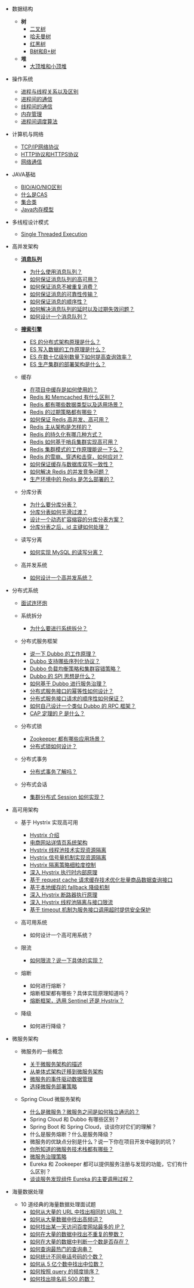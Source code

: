 - 数据结构
  - **树**
      - [二叉树](docs/data-structure/tree.md)
      - [哈夫曼树](docs/data-structure/huffman-tree.md)
      - [红黑树](docs/data-structure/red-black-tree.md)
      - [B树和B+树](docs/data-structure/b-tree-b+tree.md)
  - **堆**
      - [大顶堆和小顶堆](docs/data-structure/heap.md) 
- 操作系统
   - [进程与线程关系以及区别](docs/data-structure/process-thread.md)
   - [进程间的通信](docs/data-structure/process-communication.md)
   - [线程间的通信](docs/data-structure/thread-communication.md)
   - [内存管理](docs/data-structure/memory-management.md)
   - [进程间调度算法](docs/data-structure/process-scheduling-algorithm.md)

- 计算机与网络

   - [TCP/IP网络协议](docs/network/network-protocol.md) 
   - [HTTP协议和HTTPS协议](docs/network/network-http-https.md)
   - [网络通信](docs/network/network-communications.md)
   
- JAVA基础

   - [BIO/AIO/NIO区别](docs/java-base/bio-nio-aio.md)
   - [什么是CAS](docs/java-base/cas.md)
   - [集合类](docs/java-base/collection-map.md)
   - [Java内存模型](docs/java-base/java-memory-model.md)  
   
- 多线程设计模式   
   
   - [Single Threaded Execution](docs/multithreading-design-pattern/single-thread-excution.md)
   
- 高并发架构

    - [**消息队列**](./docs/high-concurrency/mq-interview.md)
        - [为什么使用消息队列？](./docs/high-concurrency/why-mq.md)
        - [如何保证消息队列的高可用？](./docs/high-concurrency/how-to-ensure-high-availability-of-message-queues.md)
        - [如何保证消息不被重复消费？](./docs/high-concurrency/how-to-ensure-that-messages-are-not-repeatedly-consumed.md)
        - [如何保证消息的可靠性传输？](./docs/high-concurrency/how-to-ensure-the-reliable-transmission-of-messages.md)
        - [如何保证消息的顺序性？](./docs/high-concurrency/how-to-ensure-the-order-of-messages.md)
        - [如何解决消息队列的延时以及过期失效问题？](./docs/high-concurrency/mq-time-delay-and-expired-failure.md)
        - [如何设计一个消息队列？](./docs/high-concurrency/mq-design.md)

    - [**搜索引擎**](./docs/high-concurrency/es-introduction.md)
        - [ES 的分布式架构原理是什么？](./docs/high-concurrency/es-architecture.md)
        - [ES 写入数据的工作原理是什么？](./docs/high-concurrency/es-write-query-search.md)
        - [ES 在数十亿级别数量下如何提高查询效率？](./docs/high-concurrency/es-optimizing-query-performance.md)
        - [ES 生产集群的部署架构是什么？](./docs/high-concurrency/es-production-cluster.md)

    - 缓存
        - [在项目中缓存是如何使用的？](./docs/high-concurrency/why-cache.md)
        - [Redis 和 Memcached 有什么区别？](./docs/high-concurrency/redis-single-thread-model.md)
        - [Redis 都有哪些数据类型以及适用场景？](./docs/high-concurrency/redis-data-types.md)
        - [Redis 的过期策略都有哪些？](./docs/high-concurrency/redis-expiration-policies-and-lru.md)
        - [如何保证 Redis 高并发、高可用？](./docs/high-concurrency/how-to-ensure-high-concurrency-and-high-availability-of-redis.md)
        - [Redis 主从架构是怎样的？](./docs/high-concurrency/redis-master-slave.md)
        - [Redis 的持久化有哪几种方式？](./docs/high-concurrency/redis-persistence.md)
        - [Redis 如何基于哨兵集群实现高可用？](./docs/high-concurrency/redis-sentinel.md)
        - [Redis 集群模式的工作原理能说一下么？](./docs/high-concurrency/redis-cluster.md)
        - [Redis 的雪崩、穿透和击穿，如何应对？](./docs/high-concurrency/redis-caching-avalanche-and-caching-penetration.md)
        - [如何保证缓存与数据库双写一致性？](./docs/high-concurrency/redis-consistence.md)
        - [如何解决 Redis 的并发竞争问题？](./docs/high-concurrency/redis-cas.md)
        - [生产环境中的 Redis 是怎么部署的？](./docs/high-concurrency/redis-production-environment.md)

    - 分库分表
        - [为什么要分库分表？](./docs/high-concurrency/database-shard.md)
        - [分库分表如何平滑过渡？](./docs/high-concurrency/database-shard-method.md)
        - [设计一个动态扩容缩容的分库分表方案？](./docs/high-concurrency/database-shard-dynamic-expand.md)
        - [分库分表之后，id 主键如何处理？](./docs/high-concurrency/database-shard-global-id-generate.md)

    - 读写分离
        - [如何实现 MySQL 的读写分离？](./docs/high-concurrency/mysql-read-write-separation.md)

    - 高并发系统
        - [如何设计一个高并发系统？](./docs/high-concurrency/high-concurrency-design.md)

* 分布式系统
    - [面试连环炮](./docs/distributed-system/distributed-system-interview.md)
    - 系统拆分
        - [为什么要进行系统拆分？](./docs/distributed-system/why-dubbo.md)

    - 分布式服务框架
        - [说一下 Dubbo 的工作原理？](./docs/distributed-system/dubbo-operating-principle.md)
        - [Dubbo 支持哪些序列化协议？](./docs/distributed-system/dubbo-serialization-protocol.md)
        - [Dubbo 负载均衡策略和集群容错策略？](./docs/distributed-system/dubbo-load-balancing.md)
        - [Dubbo 的 SPI 思想是什么？](./docs/distributed-system/dubbo-spi.md)
        - [如何基于 Dubbo 进行服务治理？](./docs/distributed-system/dubbo-service-management.md)
        - [分布式服务接口的幂等性如何设计？](./docs/distributed-system/distributed-system-idempotency.md)
        - [分布式服务接口请求的顺序性如何保证？](./docs/distributed-system/distributed-system-request-sequence.md)
        - [如何自己设计一个类似 Dubbo 的 RPC 框架？](./docs/distributed-system/dubbo-rpc-design.md)
        - [CAP 定理的 P 是什么？](./docs/distributed-system/distributed-system-cap.md)

    - 分布式锁
        - [Zookeeper 都有哪些应用场景？](./docs/distributed-system/zookeeper-application-scenarios.md)
        - [分布式锁如何设计？](./docs/distributed-system/distributed-lock-redis-vs-zookeeper.md)

    - 分布式事务
        - [分布式事务了解吗？](./docs/distributed-system/distributed-transaction.md)

    - 分布式会话
        - [集群分布式 Session 如何实现？](./docs/distributed-system/distributed-session.md)

* 高可用架构
    - 基于 Hystrix 实现高可用
        - [Hystrix 介绍](./docs/high-availability/hystrix-introduction.md)
        - [电商网站详情页系统架构](./docs/high-availability/e-commerce-website-detail-page-architecture.md)
        - [Hystrix 线程池技术实现资源隔离](./docs/high-availability/hystrix-thread-pool-isolation.md)
        - [Hystrix 信号量机制实现资源隔离](./docs/high-availability/hystrix-semphore-isolation.md)
        - [Hystrix 隔离策略细粒度控制](./docs/high-availability/hystrix-execution-isolation.md)
        - [深入 Hystrix 执行时内部原理](./docs/high-availability/hystrix-process.md)
        - [基于 request cache 请求缓存技术优化批量商品数据查询接口](./docs/high-availability/hystrix-request-cache.md)
        - [基于本地缓存的 fallback 降级机制](./docs/high-availability/hystrix-fallback.md)
        - [深入 Hystrix 断路器执行原理](./docs/high-availability/hystrix-circuit-breaker.md)
        - [深入 Hystrix 线程池隔离与接口限流](./docs/high-availability/hystrix-thread-pool-current-limiting.md)
        - [基于 timeout 机制为服务接口调用超时提供安全保护](./docs/high-availability/hystrix-timeout.md)

    - 高可用系统
        - 如何设计一个高可用系统？

    - 限流
        - [如何限流？说一下具体的实现？](./docs/high-concurrency/huifer-how-to-limit-current.md)

    - 熔断
        - 如何进行熔断？
        - 熔断框架都有哪些？具体实现原理知道吗？
        - [熔断框架，选用 Sentinel 还是 Hystrix？](./docs/high-availability/sentinel-vs-hystrix.md)

    - 降级
        - 如何进行降级？

* 微服务架构
    - 微服务的一些概念
        - [关于微服务架构的描述](./docs/micro-services/microservices-introduction.md)
        - [从单体式架构迁移到微服务架构](./docs/micro-services/migrating-from-a-monolithic-architecture-to-a-microservices-architecture.md)
        - [微服务的事件驱动数据管理](./docs/micro-services/event-driven-data-management-for-microservices.md)
        - [选择微服务部署策略](./docs/micro-services/choose-microservice-deployment-strategy.md)

    - Spring Cloud 微服务架构
        - [什么是微服务？微服务之间是如何独立通讯的？](./docs/micro-services/huifer-what's-microservice-how-to-communicate.md)
        - Spring Cloud 和 Dubbo 有哪些区别？
        - Spring Boot 和 Spring Cloud，谈谈你对它们的理解？
        - 什么是服务熔断？什么是服务降级？
        - 微服务的优缺点分别是什么？说一下你在项目开发中碰到的坑？
        - [你所知道的微服务技术栈都有哪些？](./docs/micro-services/huifer-micro-services-technology-stack.md)
        - [微服务治理策略](./docs/micro-services/huifer-micro-service-governance.md)
        - Eureka 和 Zookeeper 都可以提供服务注册与发现的功能，它们有什么区别？
        - [谈谈服务发现组件 Eureka 的主要调用过程？](./docs/micro-services/how-eureka-enable-service-discovery-and-service-registration.md)

* 海量数据处理
    - 10 道经典的海量数据处理面试题
        - [如何从大量的 URL 中找出相同的 URL？](./docs/big-data/find-common-urls.md)
        - [如何从大量数据中找出高频词？](./docs/big-data/find-top-100-words.md)
        - [如何找出某一天访问百度网站最多的 IP？](./docs/big-data/find-top-1-ip.md)
        - [如何在大量的数据中找出不重复的整数？](./docs/big-data/find-no-repeat-number.md)
        - [如何在大量的数据中判断一个数是否存在？](./docs/big-data/find-a-number-if-exists.md)
        - [如何查询最热门的查询串？](./docs/big-data/find-hotest-query-string.md)
        - [如何统计不同电话号码的个数？](./docs/big-data/count-different-phone-numbers.md)
        - [如何从 5 亿个数中找出中位数？](./docs/big-data/find-mid-value-in-500-millions.md)
        - [如何按照 query 的频度排序？](./docs/big-data/sort-the-query-strings-by-counts.md)
        - [如何找出排名前 500 的数？](./docs/big-data/find-rank-top-500-numbers.md)
